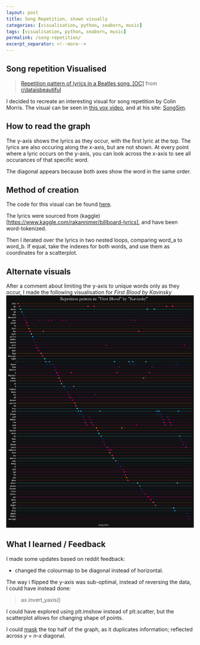 ```yaml
---
layout: post
title: Song Repetition, shown visually
categories: [visualisation, python, seaborn, music]
tags: [visualisation, python, seaborn, music]
permalink: /song-repetition/
excerpt_separator: <!--more-->
---
```

## Song repetition Visualised
<blockquote class="reddit-card" data-card-created="1548392069">
	<a href="https://old.reddit.com/r/dataisbeautiful/comments/ac1uxg/repetition_pattern_of_lyrics_in_a_beatles_song_oc/?ref=share&ref_source=embed">Repetition pattern of lyrics in a Beatles song. [OC]</a> from <a href="http://www.reddit.com/r/dataisbeautiful">r/dataisbeautiful</a>
</blockquote>
<script async src="//embed.redditmedia.com/widgets/platform.js" charset="UTF-8"></script>


I decided to recreate an interesting visual for song repetition by Colin Morris. The visual can be seen in [this vox video](https://www.youtube.com/watch?v=HzzmqUoQobc), and at his site: [SongSim](https://colinmorris.github.io/SongSim).
<!--more-->

## How to read the graph
The y-axis shows the lyrics as they occur, with the first lyric at the top. The lyrics are also occuring along the x-axis, but are not shown. At every point where a lyric occurs on the y-axis, you can look across the x-axis to see all occurances of that specific word.

The diagonal appears because both axes show the word in the same order. 

## Method of creation
The code for this visual can be found [here](https://github.com/omgardner/graphs/blob/master/graphs/repetition_patterns/code.py). 

The lyrics were sourced from (kaggle)[https://www.kaggle.com/rakannimer/billboard-lyrics], and have been word-tokenized. 

Then I iterated over the lyrics in two nested loops, comparing word_a to word_b. If equal, take the indexes for both words, and use them as coordinates for a scatterplot.

## Alternate visuals
After a comment about limiting the y-axis to unique words only as they occur, I made the following visualisation for *First Blood by Kavinsky*
![alt-visual](https://raw.githubusercontent.com/omgardner/graphs/master/graphs/repetition_patterns/First_Blood_BY_Kavinsky_alt.png)

## What I learned / Feedback

I made some updates based on reddit feedback:
- changed the colourmap to be diagonal instead of horizontal.

The way i flipped the y-axis was sub-optimal, instead of reversing the data, I could have instead done:
>ax.invert_yaxis()

I could have explored using plt.imshow instead of plt.scatter, but the scatterplot allows for changing shape of points.

I could [mask](https://seaborn.pydata.org/generated/seaborn.heatmap.html) the top half of the graph, as it duplicates information; reflected across *y = n-x* diagonal.
